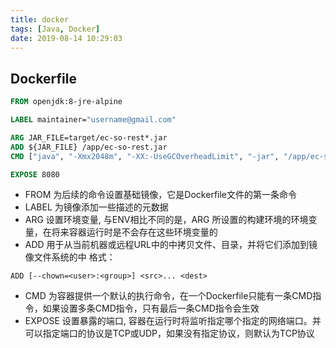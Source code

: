 ```yaml
---
title: docker
tags: [Java, Docker]
date: 2019-08-14 10:29:03
---
```


## Dockerfile
```dockerfile
FROM openjdk:8-jre-alpine

LABEL maintainer="username@gmail.com"

ARG JAR_FILE=target/ec-so-rest*.jar
ADD ${JAR_FILE} /app/ec-so-rest.jar
CMD ["java", "-Xmx2048m", "-XX:-UseGCOverheadLimit", "-jar", "/app/ec-so-rest.jar"]

EXPOSE 8080
```

- FROM 为后续的命令设置基础镜像，它是Dockerfile文件的第一条命令
- LABEL 为镜像添加一些描述的元数据
- ARG 设置环境变量, 与ENV相比不同的是，ARG 所设置的构建环境的环境变量，在将来容器运行时是不会存在这些环境变量的
- ADD 用于从当前机器或远程URL中的<src>中拷贝文件、目录，并将它们添加到镜像文件系统的<dest>中
格式：
```
ADD [--chown=<user>:<group>] <src>... <dest>
```
- CMD 为容器提供一个默认的执行命令，在一个Dockerfile只能有一条CMD指令，如果设置多条CMD指令，只有最后一条CMD指令会生效
- EXPOSE 设置暴露的端口, 容器在运行时将监听指定哪个指定的网络端口。并可以指定端口的协议是TCP或UDP，如果没有指定协议，则默认为TCP协议